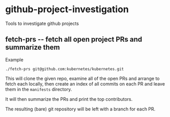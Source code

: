 # github-project-investigation

Tools to investigate github projects

## fetch-prs -- fetch all open project PRs and summarize them

Example

```
./fetch-prs git@github.com:kubernetes/kubernetes.git
```

This will clone the given repo, examine all of the open PRs and arrange to fetch each locally, then 
create an index of all commits on each PR and leave them in the `manifests` directory.

It will then summarize the PRs and print the top contributors.

The resulting (bare) git repository will be left with a branch for each PR.